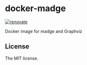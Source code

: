 # docker-madge

[![renovate](https://badges.renovateapi.com/github/sasaplus1/docker-madge)](https://renovatebot.com)

Docker image for madge and Graphviz

## License

The MIT license.
